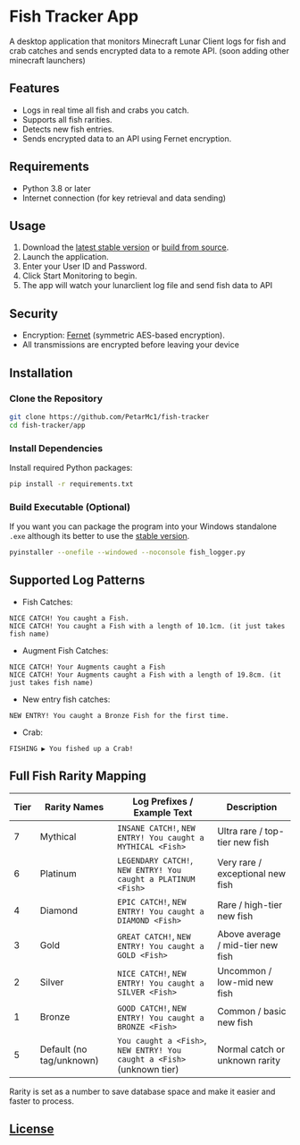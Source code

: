 # Fish Tracker App

A desktop application that monitors Minecraft Lunar Client logs for fish and crab catches and sends encrypted data to a remote API.
(soon adding other minecraft launchers)

## Features

- Logs in real time all fish and crabs you catch.
- Supports all fish rarities.
- Detects new fish entries.
- Sends encrypted data to an API using Fernet encryption.

## Requirements

- Python 3.8 or later
- Internet connection (for key retrieval and data sending)

## Usage

1. Download the [latest stable version](https://github.com/PetarMc1/fish-tracker/releases) or [build from source](#build-executable-optional).
2. Launch the application.
3. Enter your User ID and Password.
4. Click Start Monitoring to begin.
5. The app will watch your lunarclient log file and send fish data to API

## Security

- Encryption: [Fernet](https://cryptography.io/en/latest/fernet/) (symmetric AES-based encryption).
- All transmissions are encrypted before leaving your device

## Installation

### Clone the Repository

```bash
git clone https://github.com/PetarMc1/fish-tracker
cd fish-tracker/app
```

### Install Dependencies

Install required Python packages:

```bash
pip install -r requirements.txt
```

### Build Executable (Optional)

If you want you can package the program into your Windows standalone `.exe` although its better to use the [stable version](https://github.com/PetarMc1/fish-tracker/releases).

```bash
pyinstaller --onefile --windowed --noconsole fish_logger.py
```

## Supported Log Patterns

- Fish Catches:

```
NICE CATCH! You caught a Fish.
NICE CATCH! You caught a Fish with a length of 10.1cm. (it just takes fish name)
```

- Augment Fish Catches:

```
NICE CATCH! Your Augments caught a Fish
NICE CATCH! Your Augments caught a Fish with a length of 19.8cm. (it just takes fish name)
```

- New entry fish catches:

```
NEW ENTRY! You caught a Bronze Fish for the first time.
```

- Crab:

```
FISHING ▶ You fished up a Crab!
```

## Full Fish Rarity Mapping

| Tier | Rarity Names             | Log Prefixes / Example Text                                            | Description                       |
| ---- | ------------------------ | ---------------------------------------------------------------------- | --------------------------------- |
| 7    | Mythical                 | `INSANE CATCH!`, `NEW ENTRY! You caught a MYTHICAL <Fish>`             | Ultra rare / top-tier new fish    |
| 6    | Platinum                 | `LEGENDARY CATCH!`, `NEW ENTRY! You caught a PLATINUM <Fish>`          | Very rare / exceptional new fish  |
| 4    | Diamond                  | `EPIC CATCH!`, `NEW ENTRY! You caught a DIAMOND <Fish>`                | Rare / high-tier new fish         |
| 3    | Gold                     | `GREAT CATCH!`, `NEW ENTRY! You caught a GOLD <Fish>`                  | Above average / mid-tier new fish |
| 2    | Silver                   | `NICE CATCH!`, `NEW ENTRY! You caught a SILVER <Fish>`                 | Uncommon / low-mid new fish       |
| 1    | Bronze                   | `GOOD CATCH!`, `NEW ENTRY! You caught a BRONZE <Fish>`                 | Common / basic new fish           |
| 5    | Default (no tag/unknown) | `You caught a <Fish>`, `NEW ENTRY! You caught a <Fish>` (unknown tier) | Normal catch or unknown rarity    |

Rarity is set as a number to save database space and make it easier and faster to process.


## [License](/README.md#license)